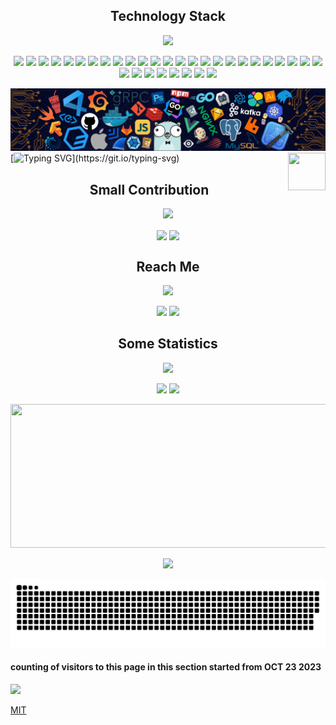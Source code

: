 <!-- Technology Stack 
![](./.src/header4_.png)

<p align="center">
  <img src="https://github-widgetbox.vercel.app/api/profile?username=weiensong&data=followers,repositories,stars,commits&theme=darkmode">
</p>
-->

<!-- Technology Stack -->
<h2 align="center">Technology Stack</h2>
<div align="center">
  <img src="https://media.giphy.com/media/v1.Y2lkPTc5MGI3NjExanptazVmdnJiY3lhYTg1Y3YxdDZvOXV4M3NhOXhtbDVwaDE3cnJ3aiZlcD12MV9pbnRlcm5hbF9naWZfYnlfaWQmY3Q9cw/hiJ9ypGI5tIKdwKoK2/giphy.gif" width="80">
</div>

<!-- -----------------------------------------------------------------shields.io------------------------------------------------------------------------ -->
<p align="center"> 
  <picture href="https://www.python.org/" >
    <source media="(prefers-color-scheme: dark)" srcset="https://img.shields.io/badge/-Python-%230d1117?style=for-the-badge&logo=python&color=%23696969"> 
    <source media="(prefers-color-scheme: light)" srcset="https://img.shields.io/badge/Python-rgb(242%2C%20242%2C%20242)?style=for-the-badge&logo=python">
    <img class="dark-mode"src="https://img.shields.io/badge/-Python-%230d1117?style=for-the-badge&logo=python&color=%23696969"/>
  </picture>
  
  <picture href="https://www.java.com/">
    <source media="(prefers-color-scheme: dark)" srcset="https://img.shields.io/badge/-Java-%230d1117?style=for-the-badge&logo=openjdk&color=%23696969"> 
    <source media="(prefers-color-scheme: light)" srcset="https://img.shields.io/badge/-Java-rgb(242%2C%20242%2C%20242)?style=for-the-badge&logo=openjdk">
    <img src="https://img.shields.io/badge/-Java-%230d1117?style=for-the-badge&logo=openjdk&color=&color=%23696969"/>
  </picture>
  
  <picture href="https://www.open-std.org/jtc1/sc22/wg14/">
    <source media="(prefers-color-scheme: dark)" srcset="https://img.shields.io/badge/-C-%230d1117?style=for-the-badge&logo=c&color=%23696969"> 
    <source media="(prefers-color-scheme: light)" srcset="https://img.shields.io/badge/-C-rgb(242%2C%20242%2C%20242)?style=for-the-badge&logo=c">
    <img src="https://img.shields.io/badge/-C-%230d1117?style=for-the-badge&logo=c&color=%23696969"/>
  </picture>
  
  <picture href="https://www.scala-lang.org/">
    <source media="(prefers-color-scheme: dark)" srcset="https://img.shields.io/badge/-Scala-%230d1117?style=for-the-badge&logo=scala&color=%23696969"> 
    <source media="(prefers-color-scheme: light)" srcset="https://img.shields.io/badge/-Scala-rgb(242%2C%20242%2C%20242)?style=for-the-badge&logo=scala">
    <img src="https://img.shields.io/badge/-Scala-%230d1117?style=for-the-badge&logo=scala&color=%23696969"/>
  </picture>
  
  <picture href="https://developer.mozilla.org/en-US/docs/Web/JavaScript">
    <source media="(prefers-color-scheme: dark)" srcset="https://img.shields.io/badge/-JavaScript-%230d1117?style=for-the-badge&logo=javascript&color=%23696969"> 
    <source media="(prefers-color-scheme: light)" srcset="https://img.shields.io/badge/-JavaScript-rgb(242%2C%20242%2C%20242)?style=for-the-badge&logo=javascript">
    <img src="https://img.shields.io/badge/-JavaScript-rgb(242%2C%20242%2C%20242)?style=for-the-badge&logo=javascript&color=%23696969"/>
  </picture>
  
  <picture href="https://www.r-project.org/">
    <source media="(prefers-color-scheme: dark)" srcset="https://img.shields.io/badge/-R-%230d1117?style=for-the-badge&logo=r&color=%23696969"> 
    <source media="(prefers-color-scheme: light)" srcset="https://img.shields.io/badge/-R-rgb(242%2C%20242%2C%20242)?style=for-the-badge&logo=r">
    <img src="https://img.shields.io/badge/-R-%230d1117?style=for-the-badge&logo=r&color=%23696969"/>
  </picture>
  
  <picture href="https://www.microsoft.com/">
    <source media="(prefers-color-scheme: dark)" srcset="https://img.shields.io/badge/-Windows-%230d1117?style=for-the-badge&logo=windows&color=%23696969"> 
    <source media="(prefers-color-scheme: light)" srcset="https://img.shields.io/badge/-Windows-rgb(242%2C%20242%2C%20242)?style=for-the-badge&logo=windows">
    <img src="https://img.shields.io/badge/-Windows-%230d1117?style=for-the-badge&logo=windows&color=%23696969"/>
  </picture>
  
  <picture href="https://www.linux.org/">
    <source media="(prefers-color-scheme: dark)" srcset="https://img.shields.io/badge/-Linux-%230d1117?style=for-the-badge&logo=linux&color=%23696969"> 
    <source media="(prefers-color-scheme: light)" srcset="https://img.shields.io/badge/-Linux-rgb(242%2C%20242%2C%20242)?style=for-the-badge&logo=linux">
    <img src="https://img.shields.io/badge/-Linux-%230d1117?style=for-the-badge&logo=linux&color=%23696969"/>
  </picture>
  
  <picture href="https://www.centos.org/">
    <source media="(prefers-color-scheme: dark)" srcset="https://img.shields.io/badge/-CentOS-%230d1117?style=for-the-badge&logo=centos&color=%23696969"> 
    <source media="(prefers-color-scheme: light)" srcset="https://img.shields.io/badge/-CentOS-rgb(242%2C%20242%2C%20242)?style=for-the-badge&logo=centos">
    <img src="https://img.shields.io/badge/-CentOS-%230d1117?style=for-the-badge&logo=centos&color=%23696969"/>
  </picture>
  
  <picture href="https://ubuntu.com/">
    <source media="(prefers-color-scheme: dark)" srcset="https://img.shields.io/badge/-Ubuntu-%230d1117?style=for-the-badge&logo=ubuntu&color=%23696969"> 
    <source media="(prefers-color-scheme: light)" srcset="https://img.shields.io/badge/-Ubuntu-rgb(242%2C%20242%2C%20242)?style=for-the-badge&logo=ubuntu">
    <img src="https://img.shields.io/badge/-Ubuntu-%230d1117?style=for-the-badge&logo=ubuntu&color=%23696969"/>
  </picture>
  
  <picture href="https://www.redhat.com/">
    <source media="(prefers-color-scheme: dark)" srcset="https://img.shields.io/badge/-RedHat-%230d1117?style=for-the-badge&logo=redhat&color=%23696969"> 
    <source media="(prefers-color-scheme: light)" srcset="https://img.shields.io/badge/-RedHat-rgb(242%2C%20242%2C%20242)?style=for-the-badge&logo=redhat">
    <img src="https://img.shields.io/badge/-RedHat-%230d1117?style=for-the-badge&logo=redhat&color=%23696969"/>
  </picture>
  
  <picture href="https://www.docker.com/">
    <source media="(prefers-color-scheme: dark)" srcset="https://img.shields.io/badge/-Docker-%230d1117?style=for-the-badge&logo=docker&color=%23696969"> 
    <source media="(prefers-color-scheme: light)" srcset="https://img.shields.io/badge/-Docker-rgb(242%2C%20242%2C%20242)?style=for-the-badge&logo=docker">
    <img src="https://img.shields.io/badge/-Docker-%230d1117?style=for-the-badge&logo=docker&color=%23696969"/>
  </picture>
  
  <picture href="https://hadoop.apache.org/">
    <source media="(prefers-color-scheme: dark)" srcset="https://img.shields.io/badge/-Apache-%230d1117?style=for-the-badge&logo=apache&color=%23696969"> 
    <source media="(prefers-color-scheme: light)" srcset="https://img.shields.io/badge/-Apache-rgb(242%2C%20242%2C%20242)?style=for-the-badge&logo=apache">
    <img src="https://img.shields.io/badge/-Apache-%230d1117?style=for-the-badge&logo=apache&color=%23696969"/>
  </picture>
  
  <picture href="https://hadoop.apache.org/">
    <source media="(prefers-color-scheme: dark)" srcset="https://img.shields.io/badge/-Hadoop-%230d1117?style=for-the-badge&logo=apachehadoop&color=%23696969"> 
    <source media="(prefers-color-scheme: light)" srcset="https://img.shields.io/badge/-Hadoop-rgb(242%2C%20242%2C%20242)?style=for-the-badge&logo=apachehadoop">
    <img src="https://img.shields.io/badge/-Hadoop-%230d1117?style=for-the-badge&logo=apachehadoop&color=%23696969"/>
  </picture>
  
  <picture href="https://spark.apache.org/">
    <source media="(prefers-color-scheme: dark)" srcset="https://img.shields.io/badge/-Spark-%230d1117?style=for-the-badge&logo=apachespark&color=%23696969"> 
    <source media="(prefers-color-scheme: light)" srcset="https://img.shields.io/badge/-Spark-rgb(242%2C%20242%2C%20242)?style=for-the-badge&logo=apachespark">
    <img src="https://img.shields.io/badge/-Spark-%230d1117?style=for-the-badge&logo=apachespark&color=%23696969"/>
  </picture>
  
  <picture href="https://hive.apache.org/">
    <source media="(prefers-color-scheme: dark)" srcset="https://img.shields.io/badge/-Hive-%230d1117?style=for-the-badge&logo=apachehive&color=%23696969"> 
    <source media="(prefers-color-scheme: light)" srcset="https://img.shields.io/badge/-Hive-rgb(242%2C%20242%2C%20242)?style=for-the-badge&logo=apachehive">
    <img src="https://img.shields.io/badge/-Hive-%230d1117?style=for-the-badge&logo=apachehive&color=%23696969"/>
  </picture>
  
  <picture href="https://maven.apache.org/">
    <source media="(prefers-color-scheme: dark)" srcset="https://img.shields.io/badge/-Maven-%230d1117?style=for-the-badge&logo=apachemaven&color=%23696969"> 
    <source media="(prefers-color-scheme: light)" srcset="https://img.shields.io/badge/-Maven-rgb(242%2C%20242%2C%20242)?style=for-the-badge&logo=apachemaven">
    <img src="https://img.shields.io/badge/-Maven-%230d1117?style=for-the-badge&logo=apachemaven&color=%23696969"/>
  </picture>
  
  <picture href="https://www.selenium.dev/">
    <source media="(prefers-color-scheme: dark)" srcset="https://img.shields.io/badge/-Selenium-%230d1117?style=for-the-badge&logo=selenium&color=%23696969"> 
    <source media="(prefers-color-scheme: light)" srcset="https://img.shields.io/badge/-Selenium-rgb(242%2C%20242%2C%20242)?style=for-the-badge&logo=selenium">
    <img src="https://img.shields.io/badge/-Selenium-%230d1117?style=for-the-badge&logo=selenium&color=%23696969"/>
  </picture>
  
  <picture href="https://fastapi.tiangolo.com/">
    <source media="(prefers-color-scheme: dark)" srcset="https://img.shields.io/badge/-FastAPI-%230d1117?style=for-the-badge&logo=fastapi&color=%23696969"> 
    <source media="(prefers-color-scheme: light)" srcset="https://img.shields.io/badge/-FastAPI-rgb(242%2C%20242%2C%20242)?style=for-the-badge&logo=fastapi">
    <img src="https://img.shields.io/badge/-FastAPI-%230d1117?style=for-the-badge&logo=fastapi&color=%23696969"/>
  </picture>
  
  <picture href="https://pandas.pydata.org/">
    <source media="(prefers-color-scheme: dark)" srcset="https://img.shields.io/badge/-Pandas-%230d1117?style=for-the-badge&logo=pandas&color=%23696969"> 
    <source media="(prefers-color-scheme: light)" srcset="https://img.shields.io/badge/-Pandas-rgb(242%2C%20242%2C%20242)?style=for-the-badge&logo=pandas">
    <img src="https://img.shields.io/badge/-Pandas-%230d1117?style=for-the-badge&logo=pandas&color=%23696969"/>
  </picture>
  
  <picture href="https://numpy.org/">
    <source media="(prefers-color-scheme: dark)" srcset="https://img.shields.io/badge/-Numpy-%230d1117?style=for-the-badge&logo=numpy&color=%23696969"> 
    <source media="(prefers-color-scheme: light)" srcset="https://img.shields.io/badge/-Numpy-rgb(242%2C%20242%2C%20242)?style=for-the-badge&logo=numpy">
    <img src="https://img.shields.io/badge/-Numpy-%230d1117?style=for-the-badge&logo=numpy&color=%23696969"/>
  </picture>
  
  <picture href="https://www.mysql.com/">
    <source media="(prefers-color-scheme: dark)" srcset="https://img.shields.io/badge/-MySQL-%230d1117?style=for-the-badge&logo=mysql&color=%23696969"> 
    <source media="(prefers-color-scheme: light)" srcset="https://img.shields.io/badge/-MySQL-rgb(242%2C%20242%2C%20242)?style=for-the-badge&logo=mysql">
    <img src="https://img.shields.io/badge/-MySQL-%230d1117?style=for-the-badge&logo=mysql&color=%23696969"/>
  </picture>
  
  <picture href="https://git-scm.com/">
    <source media="(prefers-color-scheme: dark)" srcset="https://img.shields.io/badge/-Git-%230d1117?style=for-the-badge&logo=git&color=%23696969"> 
    <source media="(prefers-color-scheme: light)" srcset="https://img.shields.io/badge/-Git-rgb(242%2C%20242%2C%20242)?style=for-the-badge&logo=git">
    <img src="https://img.shields.io/badge/-Git-%230d1117?style=for-the-badge&logo=git&color=%23696969"/>
  </picture>
  
  <picture href="https://jupyter.org/">
    <source media="(prefers-color-scheme: dark)" srcset="https://img.shields.io/badge/-Jupyter-%230d1117?style=for-the-badge&logo=jupyter&color=%23696969"> 
    <source media="(prefers-color-scheme: light)" srcset="https://img.shields.io/badge/-Jupyter-rgb(242%2C%20242%2C%20242)?style=for-the-badge&logo=jupyter">
    <img src="https://img.shields.io/badge/-Jupyter-%230d1117?style=for-the-badge&logo=jupyter&color=%23696969"/>
  </picture>
  
  <picture href="https://html.spec.whatwg.org/multipage/">
    <source media="(prefers-color-scheme: dark)" srcset="https://img.shields.io/badge/-Html-%230d1117?style=for-the-badge&logo=html5&color=%23696969"> 
    <source media="(prefers-color-scheme: light)" srcset="https://img.shields.io/badge/-Html-rgb(242%2C%20242%2C%20242)?style=for-the-badge&logo=html5">
    <img src="https://img.shields.io/badge/-Html-%230d1117?style=for-the-badge&logo=html5&color=%23696969"/>
  </picture>
  
  <picture href="https://www.markdownguide.org/">
    <source media="(prefers-color-scheme: dark)" srcset="https://img.shields.io/badge/-Markdown-%230d1117?style=for-the-badge&logo=markdown&color=%23696969"> 
    <source media="(prefers-color-scheme: light)" srcset="https://img.shields.io/badge/-Markdown-rgb(242%2C%20242%2C%20242)?style=for-the-badge&logo=markdown">
    <img src="https://img.shields.io/badge/-Markdown-%230d1117?style=for-the-badge&logo=markdown&color=%23696969"/>
  </picture>
  
  <picture href="https://apps.microsoft.com/store/detail/windows-terminal/9N0DX20HK701">
    <source media="(prefers-color-scheme: dark)" srcset="https://img.shields.io/badge/-Windows Terminal-%230d1117?style=for-the-badge&logo=windowsterminal&color=%23696969"> 
    <source media="(prefers-color-scheme: light)" srcset="https://img.shields.io/badge/-Windows Terminal-rgb(242%2C%20242%2C%20242)?style=for-the-badge&logo=windowsterminal">
    <img src="https://img.shields.io/badge/-Windows Terminal-%230d1117?style=for-the-badge&logo=windowsterminal&color=%23696969"/>
  </picture>
  
  <picture href="https://echarts.apache.org/index.html">
    <source media="(prefers-color-scheme: dark)" srcset="https://img.shields.io/badge/-Echarts-%230d1117?style=for-the-badge&logo=apacheecharts&color=%23696969"> 
    <source media="(prefers-color-scheme: light)" srcset="https://img.shields.io/badge/-Echarts-rgb(242%2C%20242%2C%20242)?style=for-the-badge&logo=apacheecharts">
    <img src="https://img.shields.io/badge/-Echarts-%230d1117?style=for-the-badge&logo=apacheecharts&color=%23696969"/>
  </picture>
  
  <picture href="https://www.vim.org/">
    <source media="(prefers-color-scheme: dark)" srcset="https://img.shields.io/badge/-Vim-%230d1117?style=for-the-badge&logo=vim&color=%23696969"> 
    <source media="(prefers-color-scheme: light)" srcset="https://img.shields.io/badge/-Vim-rgb(242%2C%20242%2C%20242)?style=for-the-badge&logo=vim">
    <img src="https://img.shields.io/badge/-Vim-%230d1117?style=for-the-badge&logo=vim&color=%23696969"/>
  </picture>
  
  <picture href="https://neovim.io/">
    <source media="(prefers-color-scheme: dark)" srcset="https://img.shields.io/badge/-Neovim-%230d1117?style=for-the-badge&logo=neovim&color=%23696969"> 
    <source media="(prefers-color-scheme: light)" srcset="https://img.shields.io/badge/-Neovim-rgb(242%2C%20242%2C%20242)?style=for-the-badge&logo=neovim">
    <img src="https://img.shields.io/badge/-Neovim-%230d1117?style=for-the-badge&logo=neovim&color=%23696969"/>
  </picture>
  
  <picture href="https://www.lua.org/">
    <source media="(prefers-color-scheme: dark)" srcset="https://img.shields.io/badge/-Lua-%230d1117?style=for-the-badge&logo=lua&color=%23696969"> 
    <source media="(prefers-color-scheme: light)" srcset="https://img.shields.io/badge/-Lua-rgb(242%2C%20242%2C%20242)?style=for-the-badge&logo=lua">
    <img src="https://img.shields.io/badge/-Lua-%230d1117?style=for-the-badge&logo=lua&color=%23696969"/>
  </picture>
  
  <picture href="https://www.jetbrains.com/pycharm/">
    <source media="(prefers-color-scheme: dark)" srcset="https://img.shields.io/badge/-Pycharm-%230d1117?style=for-the-badge&logo=pycharm&color=%23696969"> 
    <source media="(prefers-color-scheme: light)" srcset="https://img.shields.io/badge/-Pycharm-rgb(242%2C%20242%2C%20242)?style=for-the-badge&logo=pycharm">
    <img src="https://img.shields.io/badge/-Pycharm-%230d1117?style=for-the-badge&logo=pycharm&color=%23696969"/>
  </picture>
  
  <picture href="https://www.jetbrains.com/idea/">
    <source media="(prefers-color-scheme: dark)" srcset="https://img.shields.io/badge/-Idea-%230d1117?style=for-the-badge&logo=intellijidea&color=%23696969"> 
    <source media="(prefers-color-scheme: light)" srcset="https://img.shields.io/badge/-Idea-rgb(242%2C%20242%2C%20242)?style=for-the-badge&logo=intellijidea">
    <img src="https://img.shields.io/badge/-Idea-%230d1117?style=for-the-badge&logo=intellijidea&color=%23696969"/>
  </picture>
</p>




![](./.src/header_.png)
<a href="https://www.python.org/"><img src="https://techstack-generator.vercel.app/python-icon.svg" align="right" height="60" width="60" ></a>
[![Typing SVG](https://readme-typing-svg.demolab.com?font=Fira+Code&pause=1000&color=27ADF7&center=true&vCenter=true&width=435&lines=Hi+there%2C+I'm+weiensong!;Welcome+to+my+profile!;l+enjoy+new+things!)](https://git.io/typing-svg)



<!-- Small contribution -->
<h2 align="center">Small Contribution</h2>  
<div align="center">
  <img src="https://media.giphy.com/media/8e7IQjEdnkivIk81C2/giphy.gif" width="80">
</div>

<p align="center">
  <picture href="https://github.com/TheAlgorithms/Python">
    <source media="(prefers-color-scheme: dark)" srcset="https://github-readme-stats-sigma-five.vercel.app/api/pin/?username=TheAlgorithms&repo=Python&title_color=a15619&icon_color=84628f&text_color=e6edf3&bg_color=242424&disable_animations=true" align="center" width="350"> 
    <source media="(prefers-color-scheme: light)" srcset="https://github-readme-stats-sigma-five.vercel.app/api/pin/?username=TheAlgorithms&repo=Python&disable_animations=true" align="center" width="350"> 
    <img src="https://github-readme-stats-sigma-five.vercel.app/api/pin/?username=TheAlgorithms&repo=Python&title_color=a15619&icon_color=84628f&text_color=e6edf3&bg_color=242424&disable_animations=true" align="center" width="350">
  </picture>

   <picture href="https://github.com/dataease/dataease">
    <source media="(prefers-color-scheme: dark)" srcset="https://github-readme-stats-sigma-five.vercel.app/api/pin/?username=dataease&repo=dataease&title_color=a15619&icon_color=84628f&text_color=e6edf3&bg_color=242424&disable_animations=true" align="center" width="350"> 
    <source media="(prefers-color-scheme: light)" srcset="https://github-readme-stats-sigma-five.vercel.app/api/pin/?username=dataease&repo=dataease&disable_animations=true" align="center" width="350"> 
    <img src="https://github-readme-stats-sigma-five.vercel.app/api/pin/?username=dataease&repo=dataease&title_color=a15619&icon_color=84628f&text_color=e6edf3&bg_color=242424&disable_animations=true" align="center" width="350">
  </picture>
</p>



<!-- Reach me -->
<h2 align="center">Reach Me</h2>  

<div align="center">
  <img src="https://media.giphy.com/media/mGcNjsfWAjY5AEZNw6/giphy.gif" width="80"></div>

<p align="center">
  <picture href="https://www.jetbrains.com/pycharm/">
    <source media="(prefers-color-scheme: dark)" srcset="https://img.shields.io/badge/-GitHub-%230d1117?style=for-the-badge&logo=github&color=%23696969"> 
    <source media="(prefers-color-scheme: light)" srcset="https://img.shields.io/badge/-GitHub-rgb(242%2C%20242%2C%20242)?style=for-the-badge&logo=github">
    <img src="https://img.shields.io/badge/-GitHub-%230d1117?style=for-the-badge&logo=github&color=%23696969"/>
  </picture>
  
  <picture href="https://www.jetbrains.com/idea/">
    <source media="(prefers-color-scheme: dark)" srcset="https://img.shields.io/badge/-touer0018@gmail.com-%230d1117?style=for-the-badge&logo=gmail&color=%23696969"> 
    <source media="(prefers-color-scheme: light)" srcset="https://img.shields.io/badge/-touer0018@gmail.com-rgb(242%2C%20242%2C%20242)?style=for-the-badge&logo=gmail">
    <img src="https://img.shields.io/badge/-touer0018@gmail.com-%230d1117?style=for-the-badge&logo=gmail&color=%23696969"/>
  </picture>
</p>




<!-- Some statistics -->
<h2 align="center">Some Statistics</h2>  
<div align="center">
  <img src="https://media.giphy.com/media/l4FGrHErakgV8GRO0/giphy.gif" width="80"></div>

<p align="center">
  <picture>
    <source media="(prefers-color-scheme: dark)" srcset="https://github-readme-stats-sigma-five.vercel.app/api?username=weiensong&show_icons=true&theme=darcula&include_all_commits=true&disable_animations=true" height="180"> 
    <source media="(prefers-color-scheme: light)" srcset="https://github-readme-stats-sigma-five.vercel.app/api?username=weiensong&show_icons=true&theme=transparent&include_all_commits=true&disable_animations=true" height="180">
    <img src="https://github-readme-stats-sigma-five.vercel.app/api?username=weiensong&show_icons=true&theme=darcula&include_all_commits=true&disable_animations=true" height="180"/>
  </picture>
  
  <picture>
    <source media="(prefers-color-scheme: dark)" srcset="https://github-readme-stats.vercel.app/api/top-langs/?username=weiensong&layout=compact&theme=darcula&langs_count=20&disable_animations=true" height="180"> 
    <source media="(prefers-color-scheme: light)" srcset="https://github-readme-stats.vercel.app/api/top-langs/?username=weiensong&layout=compact&theme=transparent&langs_count=20&disable_animations=true" height="180">
    <img src="https://github-readme-stats.vercel.app/api/top-langs/?username=weiensong&layout=compact&theme=darcula&langs_count=20&disable_animations=true" height="180"/>
  </picture>
</p>


<p align="center">
  <picture>
    <source media="(prefers-color-scheme: dark)" srcset="https://github-readme-activity-graph.vercel.app/graph?username=weiensong&theme=github&bg_color=242424&include_all_commits=True&disable_animations=true" width="690" height="230"> 
    <source media="(prefers-color-scheme: light)" srcset="https://github-readme-activity-graph.vercel.app/graph?username=weiensong&theme=github&bg_color=166166166&include_all_commits=True&disable_animations=true" width="690" height="230">
    <img src="https://github-readme-activity-graph.vercel.app/graph?username=weiensong&theme=github&bg_color=242424&include_all_commits=True&disable_animations=true" width="690" height="230">
  </picture>
</p>


<p align="center">
  <picture>
    <source media="(prefers-color-scheme: dark)" srcset="https://github-profile-trophy.vercel.app/?username=weiensong&theme=gruvbox&row=1" width="690"> 
    <source media="(prefers-color-scheme: light)" srcset="https://github-profile-trophy.vercel.app/?username=weiensong&row=1" width="690">
    <img src="https://github-profile-trophy.vercel.app/?username=weiensong&theme=gruvbox&row=1" width="690">
  </picture>
</p>


<p align="center">
  <picture>
    <source media="(prefers-color-scheme: dark)" srcset="https://raw.githubusercontent.com/weiensong/weiensong/output/github-contribution-grid-snake-dark.svg">
    <source media="(prefers-color-scheme: light)" srcset="https://raw.githubusercontent.com/weiensong/weiensong/output/github-contribution-grid-snake.svg">
    <img alt="github contribution grid snake animation" src="https://raw.githubusercontent.com/lxfriday/lxfriday/output/github-contribution-grid-snake.svg" width="700">
  </picture>
</p>  





#### counting of visitors to this page in this section started from OCT 23 2023 
<picture>
    <img src="https://count.getloli.com/get/@weiensong?theme=asoul">
</picture>




[MIT](https://github.com/weiensong/weiensong/blob/main/.universal/LICENSE)


<!--
**weiensong/weiensong** is a ✨ _special_ ✨ repository because its `README.md` (this file) appears on your GitHub profile.

Here are some ideas to get you started:

- 🔭 I’m currently working on ...
- 🌱 I’m currently learning ...
- 👯 I’m looking to collaborate on ...
- 🤔 I’m looking for help with ...
- 💬 Ask me about ...
- 📫 How to reach me: ...
- 😄 Pronouns: ...
- ⚡ Fun fact: ...
-->
